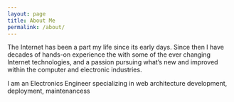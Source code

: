 ```yaml
---
layout: page
title: About Me
permalink: /about/
---
```


The Internet has been a part my life since its early days. Since then I have decades of hands-on experience the with some of the ever changing Internet technologies,  and a passion pursuing what’s new and improved within the computer and electronic industries.

I am an Electronics Engineer specializing in web architecture development, deployment, maintenancess




